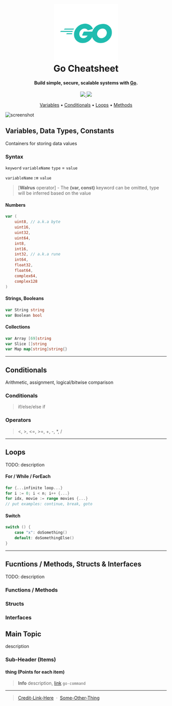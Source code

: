 <div style="background-image: url(assets/go_background.webp)">
    <h1 align="center" style="background-image: url(assets/go_background.webp)">
      <br>
      <a href=""><img src="assets/go_logo.png" alt="GO Lang" width="200"></a>
      <br>
      Go Cheatsheet
      <br>
    </h1>
</div>

<h4 align="center">Build simple, secure, scalable systems with <a href="https://go.dev" target="_blank">Go</a>.</h4>

<p align="center">
  <a href="">
      <img src="https://img.shields.io/badge/documentation-v1-1EAEDB.svg">
  </a>
  <a href="">
    <img src="https://img.shields.io/badge/language-go-ff69b4.svg?&amp;style=flat">
  </a>
</p>

<p align="center">
    <a href="#variables-types-constants">Variables</a> •
    <a href="#conditionals-operators">Conditionals</a> •
    <a href="#loops-switchcase">Loops</a> •
    <a href="#functions-structs-interfaces">Methods</a>
</p>

![screenshot](https://cool-thing.gif)

[//]: # ()
## Variables, Data Types, Constants
Containers for storing data values


### Syntax
`keyword` `variableName` `type` = `value`

`variableName` **:=** `value`

> [**Walrus** operator] - The **(var, const)** keyword can be omitted, type will be inferred based on the value

#### Numbers
```go
var (
    uint8, // a.k.a byte
	uint16,
	uint32,
	uint64,
	int8,
	int16,
	int32, // a.k.a rune
	int64, 
	float32,
	float64,
	complex64,
	complex128
)
```
#### Strings, Booleans
```go
var String string
var Boolean bool
```
#### Collections
```go
var Array [69]string
var Slice []string
var Map map[string]string{}
```

---

[//]: # ()
## Conditionals
Arithmetic, assignment, logical/bitwise comparison
### Conditionals
> if/else/else if
### Operators
> <, >, <=, >=, +, -, *, /
---

[//]: # ()
## Loops
TODO: description
#### For / While / ForEach
```go
for {...infinite loop...}
for i := 0; i < n; i++ {...}
for idx, movie := range movies {...}
// put examples: continue, break, goto
```
#### Switch
```go
switch () {
    case "x": doSomething()
	default: doSomethingElse()
}
```

---

[//]: # ()
## Fucntions / Methods, Structs & Interfaces
TODO: description
### Functions / Methods
### Structs
### Interfaces
















[//]: # (Use this template)
## Main Topic
description
### Sub-Header (Items)
#### thing (Points for each item)

> **Info**
> description, [link](https://link.to) `go-command`

---

> [Credit-Link-Here](https://link.me) &nbsp;&middot;&nbsp;
> [Some-Other-Thing](https://link.me)

